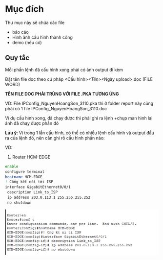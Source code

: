 # Mục đích
Thư mục này sẽ chứa các file 
- báo cáo 
- Hình ảnh cấu hình thành công
- demo (nếu có)

## Quy tắc
Mỗi phần lệnh đã cấu hình xong phải có ảnh output đi kèm

Đặt tên file doc theo cú pháp 
<Cấu hình>_<Tên>_<Ngày upload>.doc (FILE WORD)

**TÊN FILE DOC PHẢI TRÙNG VỚI FILE .PKA TƯƠNG ỨNG**

VD: File IPConfig_NguyenHoangSon_3110.pka thì ở folder report này cũng phải có 1 file IPConfig_NguyenHoangSon_3110.doc


Ví dụ cấu hình xong, đã chạy được thì phải ghi ra lệnh +chụp màn hình lại ảnh đã chạy được phần đó 


**Lưu ý**: Vì trong 1 lần cấu hình, có thể có nhiều lệnh cấu hình và output đầu ra của lệnh đó, nên cần ghi rõ cấu hình phần nào:

VD: 

1.	Router HCM-EDGE

```bash
enable
configure terminal
hostname HCM-EDGE
! Cổng kết nối tới ISP
interface GigabitEthernet0/0/1
 description Link_to_ISP
 ip address 203.0.113.1 255.255.255.252
 no shutdown
```

![alt text](image.png)

